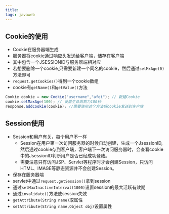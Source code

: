 ```yaml
---
title: 
tags: javaweb
---
```

## Cookie的使用
- Cookie在服务器端生成
- 服务器将cookie通过响应头发送给客户端，储存在客户端
- 其中包含一个JSESSIONID与服务器端相对应
- 若想要删除一个cookie,只需要新建一个同名的cookie，然后通过`setMxAge(0)`方法即可
- `request.getCookies()`得到一个cookie数组
- cookie有`getName()`和`getValue()`方法
```java
Cookie cookie = new Cookie("username","afei"); // 新建Cookie
cookie.setMaxAge(100); // 设置生命周期为100秒
response.addCookie(cookie); //需要使用这个方法将cookie发送到客户端
```

## Session使用
- Session和用户有关，每个用户不一样
  - Session在用户第一次访问服务器的时候自动创建，生成一个JsessionID,然后通过cookie存到客户端，客户端下一次访问服务器时，会查看cookie中的JsessionID判断用户是否已经成功登陆。
  - 需要注意只有访问JSP、Servlet等程序时才会创建Session，只访问HTML、IMAGE等静态资源并不会创建Session。
- 保存在服务器端
- servlet中通过`request.getSession()`拿到session
- 通过`setMaxInactiveInterval(1000)`设置session的最大活跃有效期
- 通过`invalidate()`方法使session失效
- `getAttribute(String name)`取属性
- `setAttribute(String name,Object obj)`设置属性